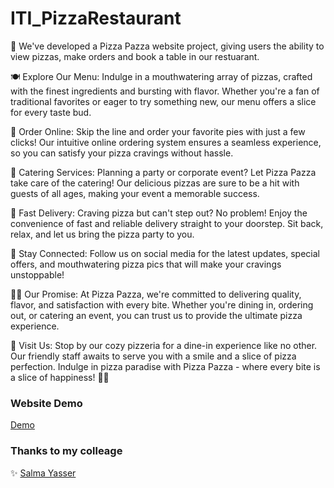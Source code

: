 # ITI_PizzaRestaurant
🍕 We've developed a Pizza Pazza website project, giving users the ability to view pizzas, make orders and book a table in our restuarant.

🍽️ Explore Our Menu:
Indulge in a mouthwatering array of pizzas, crafted with the finest ingredients and bursting with flavor. Whether you're a fan of traditional favorites or eager to try something new, our menu offers a slice for every taste bud.

🛒 Order Online:
Skip the line and order your favorite pies with just a few clicks! Our intuitive online ordering system ensures a seamless experience, so you can satisfy your pizza cravings without hassle.

🎉 Catering Services:
Planning a party or corporate event? Let Pizza Pazza take care of the catering! Our delicious pizzas are sure to be a hit with guests of all ages, making your event a memorable success.

🚗 Fast Delivery:
Craving pizza but can't step out? No problem! Enjoy the convenience of fast and reliable delivery straight to your doorstep. Sit back, relax, and let us bring the pizza party to you.

📱 Stay Connected:
Follow us on social media for the latest updates, special offers, and mouthwatering pizza pics that will make your cravings unstoppable!

👨‍🍳 Our Promise:
At Pizza Pazza, we're committed to delivering quality, flavor, and satisfaction with every bite. Whether you're dining in, ordering out, or catering an event, you can trust us to provide the ultimate pizza experience.

📍 Visit Us:
Stop by our cozy pizzeria for a dine-in experience like no other. 
Our friendly staff awaits to serve you with a smile and a slice of pizza perfection.
Indulge in pizza paradise with Pizza Pazza - where every bite is a slice of happiness! 🍕✨


### Website Demo
[Demo](https://youtu.be/AMuAvj-laU0?si=31v5x64Idc5p6OS_)

### Thanks to my colleage
✨ [Salma Yasser](https://github.com/SalmaYasser3110)




